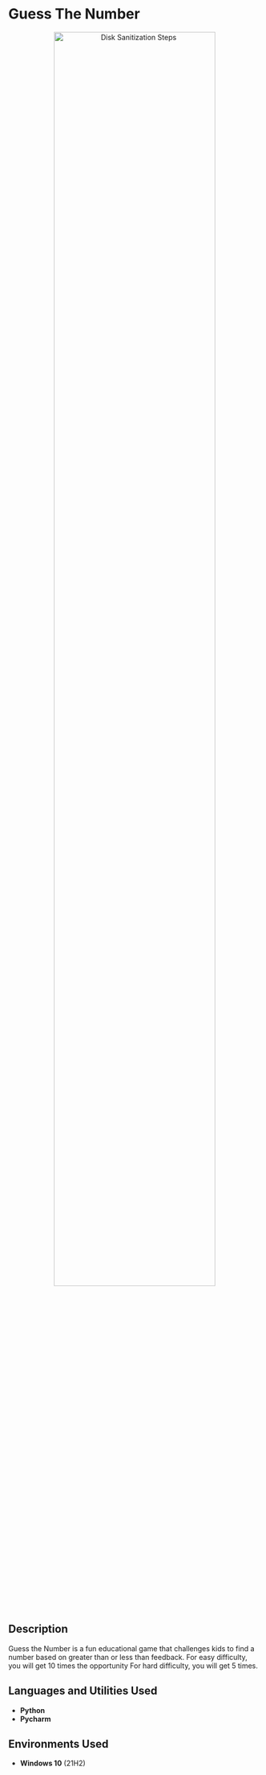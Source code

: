 <h1>Guess The Number</h1>

 <p align="center">
<img src="https://i.imgur.com/mXrPr3U.png" height="80%" width="80%" alt="Disk Sanitization Steps"/>
<br />
<br />

<h2>Description</h2>
Guess the Number is a fun educational game that challenges kids to find a number based on greater than or less than feedback.
For easy difficulty, you will get 10 times the opportunity
For hard difficulty, you will get 5 times.
<br />


<h2>Languages and Utilities Used</h2>

- <b>Python</b> 
- <b>Pycharm</b>

<h2>Environments Used </h2>

- <b>Windows 10</b> (21H2)





<!--
 ```diff
- text in red
+ text in green
! text in orange
# text in gray
@@ text in purple (and bold)@@
```
--!>
